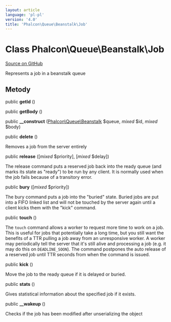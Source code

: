 ```yaml
---
layout: article
language: 'pl-pl'
version: '4.0'
title: 'Phalcon\Queue\Beanstalk\Job'
---
```


# Class **Phalcon\Queue\Beanstalk\Job**

<a href="https://github.com/phalcon/cphalcon/tree/v4.0.0/phalcon/queue/beanstalk/job.zep" class="btn btn-default btn-sm">Source on GitHub</a>

Represents a job in a beanstalk queue

## Metody

public **getId** ()

public **getBody** ()

public **__construct** ([Phalcon\Queue\Beanstalk](/4.0/en/api/Phalcon_Queue_Beanstalk) $queue, *mixed* $id, *mixed* $body)

public **delete** ()

Removes a job from the server entirely

public **release** ([*mixed* $priority], [*mixed* $delay])

The release command puts a reserved job back into the ready queue (and marks its state as "ready") to be run by any client. It is normally used when the job fails because of a transitory error.

public **bury** ([*mixed* $priority])

The bury command puts a job into the "buried" state. Buried jobs are put into a FIFO linked list and will not be touched by the server again until a client kicks them with the "kick" command.

public **touch** ()

The `touch` command allows a worker to request more time to work on a job. This is useful for jobs that potentially take a long time, but you still want the benefits of a TTR pulling a job away from an unresponsive worker. A worker may periodically tell the server that it's still alive and processing a job (e.g. it may do this on `DEADLINE_SOON`). The command postpones the auto release of a reserved job until TTR seconds from when the command is issued.

public **kick** ()

Move the job to the ready queue if it is delayed or buried.

public **stats** ()

Gives statistical information about the specified job if it exists.

public **__wakeup** ()

Checks if the job has been modified after unserializing the object